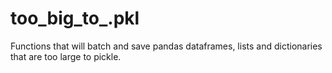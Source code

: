 # too_big_to_.pkl
Functions that will batch and save pandas dataframes, lists and dictionaries that are too large to pickle. 

